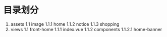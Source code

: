 # 目录划分

1. assets
   1.1 image
   1.1.1 home
   1.1.2 notice
   1.1.3 shopping
2. views
   1.1 front-home
   1.1.1 index.vue
   1.1.2 components
   1.1.2.1 home-banner
